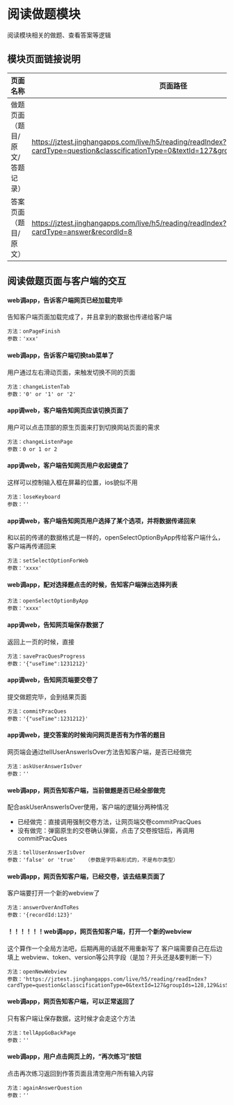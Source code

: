 <!-- 模块大标题 -->
# 阅读做题模块
<!-- 模块说明 -->
阅读模块相关的做题、查看答案等逻辑

<!--项目功能模块说明-->
## 模块页面链接说明
| 页面名称 | 页面路径 | 传参说明 | 支持平台 |
|--------|---------|---------|---------|
| 做题页面（题目/原文/答题记录） | https://jztest.jinghangapps.com/live/h5/reading/readIndex?cardType=question&classcificationType=0&textId=127&groupIds=128,129&isStart=0 | cardType=question<br/>classcificationType=0<br/>textId=127<br/>groupIds=128,129<br/>isStart=0 | webview | 
| 答案页面（题目/原文） | https://jztest.jinghangapps.com/live/h5/reading/readIndex?cardType=answer&recordId=8 | cardType=answer<br/>recordId=8 | webview | 


## 阅读做题页面与客户端的交互

#### web调app，告诉客户端网页已经加载完毕
告知客户端页面加载完成了，并且拿到的数据也传递给客户端
```
方法：onPageFinish
参数：'xxx'
```

#### web调app，告诉客户端切换tab菜单了
用户通过左右滑动页面，来触发切换不同的页面
```
方法：changeListenTab
参数：'0' or '1' or '2'
```

#### app调web，客户端告知网页应该切换页面了
用户可以点击顶部的原生页面来打到切换网站页面的需求
```
方法：changeListenPage
参数：0 or 1 or 2
```

#### app调web，客户端告知网页用户收起键盘了
这样可以控制输入框在屏幕的位置，ios貌似不用
```
方法：loseKeyboard
参数：''
```

#### app调web，客户端告知网页用户选择了某个选项，并将数据传递回来
和以前的传递的数据格式是一样的，openSelectOptionByApp传给客户端什么，客户端再传递回来
```
方法：setSelectOptionForWeb
参数：'xxxx'
```

#### web调app，配对选择题点击的时候，告知客户端弹出选择列表
```
方法：openSelectOptionByApp
参数：'xxxx'
```

#### app调web，告知网页端保存数据了
返回上一页的时候，直接
```
方法：savePracQuesProgress
参数：'{"useTime":1231212}'
```

#### app调web，告知网页端要交卷了
提交做题完毕，会到结果页面
```
方法：commitPracQues
参数：'{"useTime":1231212}'
```

#### app调web，提交答案的时候询问网页是否有为作答的题目
网页端会通过tellUserAnswerIsOver方法告知客户端，是否已经做完
```
方法：askUserAnswerIsOver
参数：''
```

#### web调app，网页告知客户端，当前做题是否已经全部做完
配合askUserAnswerIsOver使用，客户端的逻辑分两种情况
- 已经做完：直接调用强制交卷方法，让网页端交卷commitPracQues
- 没有做完：弹窗原生的交卷确认弹窗，点击了交卷按钮后，再调用commitPracQues
```
方法：tellUserAnswerIsOver
参数：'false' or 'true'   （参数是字符串形式的，不是布尔类型）
```

#### web调app，网页告知客户端，已经交卷，该去结果页面了
客户端要打开一个新的webview了
```
方法：answerOverAndToRes
参数：'{recordId:123}'
```

#### ！！！！！！web调app，网页告知客户端，打开一个新的webview
这个算作一个全局方法吧，后期再用的话就不用重新写了
客户端需要自己在后边填上  webview、token、version等公共字段（是加？开头还是&要判断一下）
```
方法：openNewWebview
参数：'https://jztest.jinghangapps.com/live/h5/reading/readIndex?cardType=question&classcificationType=0&textId=127&groupIds=128,129&isStart=0'
```

#### web调app，网页告知客户端，可以正常返回了
只有客户端让保存数据，这时候才会走这个方法
```
方法：tellAppGoBackPage
参数：''
```
#### web调app，用户点击网页上的，“再次练习”按钮
点击再次练习返回到作答页面且清空用户所有输入内容
```
方法：againAnswerQuestion
参数：''
```
